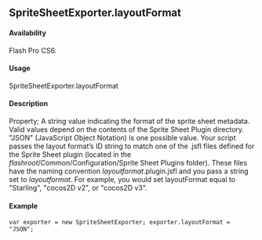 ## SpriteSheetExporter.layoutFormat

#### Availability

Flash Pro CS6.

#### Usage

SpriteSheetExporter.layoutFormat

#### Description

Property; A string value indicating the format of the sprite sheet metadata. Valid values depend on the contents of the Sprite Sheet Plugin directory. "JSON" (JavaScript Object Notation) is one possible value. Your script passes the layout format’s ID string to match one of the .jsfl files defined for the Sprite Sheet plugin (located in the *flashroot*/Common/Configuration/Sprite Sheet Plugins folder). These files have the naming convention *layoutformat*.plugin.jsfl and you pass a string set to *layoutformat*. For example, you would set layoutFormat equal to "Starling", "cocos2D v2", or "cocos2D v3".

#### Example

```
var exporter = new SpriteSheetExporter; exporter.layoutFormat = "JSON";

```